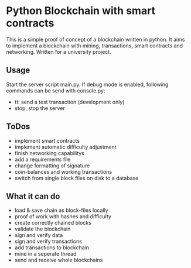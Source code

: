 # Python Blockchain with smart contracts

This is a simple proof of concept of a blockchain written in python.
It aims to implement a blockchain with mining, transactions, smart contracts and networking.
Written for a university project.

## Usage

Start the server script main.py.
If debug mode is enabled, following commands can be send with console.py:

- tt: send a test transaction (development only)
- stop: stop the server

## ToDos

- implement smart contracts
- implement automatic difficulty adjustment
- finish networking capabilitys
- add a requirements file
- change formatting of signature
- coin-balances and working transactions
- switch from single block files on disk to a database

## What it can do

- load & save chain as block-files locally
- proof of work with hashes and difficulty
- create correctly chained blocks
- validate the blockchain
- sign and verify data
- sign and verify transactions
- add transactions to blockchain
- mine in a seperate thread
- send and receive whole blockchains

